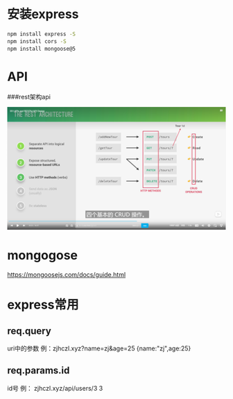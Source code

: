 
# 安装express
```bash
npm install express -S
npm install cors -S
npm install mongoose@5
```
# API
###rest架构api

![](./img/0.png)

# mongogose
https://mongoosejs.com/docs/guide.html

# express常用
## req.query
uri中的参数
例：zjhczl.xyz?name=zj&age=25
{name:"zj",age:25}
## req.params.id
id号
例：
zjhczl.xyz/api/users/3
3